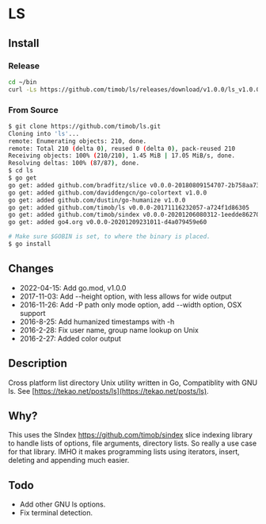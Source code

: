 # LS

## Install
### Release
``` bash
cd ~/bin
curl -Ls https://github.com/timob/ls/releases/download/v1.0.0/ls_v1.0.0_Linux-64bit.tar.gz | tar -zxf -
```

### From Source
``` bash
$ git clone https://github.com/timob/ls.git
Cloning into 'ls'...
remote: Enumerating objects: 210, done.
remote: Total 210 (delta 0), reused 0 (delta 0), pack-reused 210
Receiving objects: 100% (210/210), 1.45 MiB | 17.05 MiB/s, done.
Resolving deltas: 100% (87/87), done.
$ cd ls
$ go get
go get: added github.com/bradfitz/slice v0.0.0-20180809154707-2b758aa73013
go get: added github.com/daviddengcn/go-colortext v1.0.0
go get: added github.com/dustin/go-humanize v1.0.0
go get: added github.com/timob/ls v0.0.0-20171116232057-a724f1d86305
go get: added github.com/timob/sindex v0.0.0-20201206080312-1eedde862709
go get: added go4.org v0.0.0-20201209231011-d4a079459e60

# Make sure $GOBIN is set, to where the binary is placed.
$ go install
```

## Changes
* 2022-04-15: Add go.mod, v1.0.0
* 2017-11-03: Add --height option, with less allows for wide output
* 2016-11-26: Add -P path only mode option, add --width option, OSX support
* 2016-8-25: Add humanized timestamps with -h
* 2016-2-28: Fix user name, group name lookup on Unix
* 2016-2-27: Added color output

## Description
Cross platform list directory Unix utility written in Go, Compatiblity with GNU ls. See [https://tekao.net/posts/ls](https://tekao.net/posts/ls).

## Why?
This uses the SIndex https://github.com/timob/sindex slice indexing library to handle lists of options, file arguments, directory
lists. So really a use case for that library. IMHO it makes programming lists using iterators, insert, deleting and appending much
easier.

## Todo
* Add other GNU ls options.
* Fix terminal detection.

